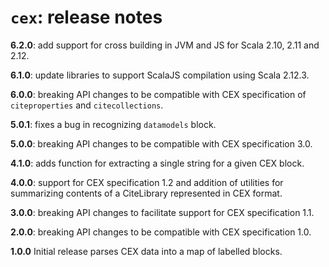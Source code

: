 # `cex`: release notes

**6.2.0**: add support for cross building in JVM and JS for Scala 2.10, 2.11 and 2.12.

**6.1.0**: update libraries to support ScalaJS compilation using Scala 2.12.3.

**6.0.0**:  breaking API changes to be compatible with CEX specification of `citeproperties` and `citecollections`.

**5.0.1**: fixes a bug in recognizing `datamodels` block.

**5.0.0**: breaking API changes to be compatible with CEX specification 3.0.

**4.1.0**: adds function for extracting a single string for a given CEX block.

**4.0.0**: support for CEX specification 1.2 and addition of utilities for summarizing contents of a CiteLibrary represented in CEX format.

**3.0.0**: breaking API changes to facilitate support for CEX specification 1.1.

**2.0.0**: breaking API changes to be compatible with CEX specification 1.0.

**1.0.0** Initial release parses CEX data into a map of labelled blocks.
